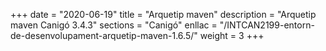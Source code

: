 +++
date        = "2020-06-19"
title       = "Arquetip maven"
description = "Arquetip maven Canigó 3.4.3"
sections    = "Canigó"
enllac		= "/INTCAN2199-entorn-de-desenvolupament-arquetip-maven-1.6.5/"
weight		= 3
+++
